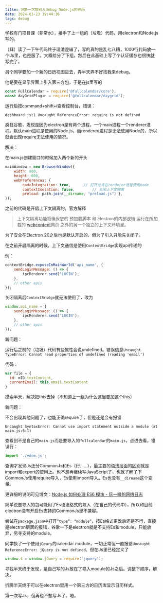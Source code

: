 ```yaml
---
title: 记第一次帮别人debug Node.js的经历
date: 2024-03-23 19:44:16
tags: debug
---
```

学校有门项目课（非常水），接手了上一组的（垃圾）代码，用electron和Node.js写的。

（拜）读了一下午代码终于理清逻辑了，写的真的是乱七八糟，1000行代码放一个Js里，也是服了。大概给分了下组，然后在此基础上写了个认证缓存也很快就写完了。

另个同学要加一个新的日历视图进去，弄半天弄不好找我来debug。

他是要在显示界面上引入第三方包，于是在js里写的

``` JavaScript
const FullCalendar = require('@fullcalendar/core');
const dayGridPlugin = require('@fullcalendar/daygrid');
```

运行后按command+shift+i查看控制台，错误：

`dashboard.js:1 Uncaught ReferenceError: require is not defined`

疯狂谷歌，发现是因为electron是有两个进程，一个main进程一个renderer进程。默认main进程是使用的Node.js，而rendered进程是无法使用Node的，所以就会出现require无法使用的情况。

解决：

在main.js创建窗口的时候加入两个新的开头
``` JavaScript
mainWindow = new BrowserWindow({
    width: 800,
    height: 600,
    webPreferences: { 
		nodeIntegration: true,		// 打开允许在renderer进程使用node
        contextIsolation: false,		// 关闭上下文隔离
        preload: path.join(__dirname, "preload.js") },
});

```
之前的代码是开启上下文隔离的，官方解释

> 上下文隔离功能将确保您的 预加载脚本 和 Electron的内部逻辑 运行在所加载的 [webcontent](https://www.electronjs.org/zh/docs/latest/api/web-contents)网页 之外的另一个独立的上下文环境里。

为了安全在Electron 20之后也是默认开启的，但为了引入只能先关闭了。

在之前开启隔离的时候，上下文通信是使用`ContextBridge`实现api传递的

例：
``` JavaScript
contextBridge.exposeInMainWorld('api_name', {
    sendLoginMessage: () => {
        ipcRenderer.send('LOGIN');
    },
	// other apis
});

```
关闭隔离后`ContextBridge`就无法使用了，改为
``` JavaScript
window.api_name = {
    sendLoginMessage: () => {
        ipcRenderer.send('LOGIN');
    },
	// other apis
});
```

新问题：

运行后之前的（垃圾）代码有些属性会说undefined。错误信息`Uncaught TypeError: Cannot read properties of undefined (reading 'email')`

代码：
``` JavaScript
var file = {
  id: mID.textContent,
  currentEmail: this.email.textContent
}
```

摸索半天，解决把this去掉（不知道上一组为什么这里要加这个this）

新问题：

不会出现其他问题了，也能正确require了，但是还是会有报错

`Uncaught SyntaxError: Cannot use import statement outside a module (at main.js:6:1)`

查看到不是自己的`main.js`而是要导入的`fullcalendar`的`main.js`，点进去看，错误行：

``` JavaScript
import './vdom.js';
```

查询才发现Js还分CommonJs和Es（行……），最主要的语法层面的区别就是import和export的使用上。也不想再继续写JavaScript了，也就了解了下CommonJs使用require导入，Es使用import导入。Es也没有`__dirname`这个变量。

更详细的说明可见博文：[Node.js 如何处理 ES6 模块 - 阮一峰的网络日志](https://www.ruanyifeng.com/blog/2020/08/how-nodejs-use-es6-module.html)

简单说要导入的包可能用了Es语法格式的导入（在自己的代码中），所以和目前electron没有开启Es支持的CommonJs里不兼容。

尝试在`package.json`中打开`”type”: “module”`，按Es格式更改后还是不行，直接是electron层面的报错，谷歌一下是electron就是不支持Es和module，只能放弃，另寻支持的module。

同学换了一个使用`jQeury`的calendar module，一切正常但一直报错`Uncaught ReferenceError: jQuery is not defined`，但在Js里已经定义了

``` JavaScript
window.$ = window.jQuery = require('jquery');
```

寻找半天终于发现，是自己写的Js放在了导入module的Js之后。调整下顺序，解决。

折腾半天终于可以在electron里用一个第三方的日历库显示日历样式。

第一次写Js，但再也不想写Js了。嗯。

